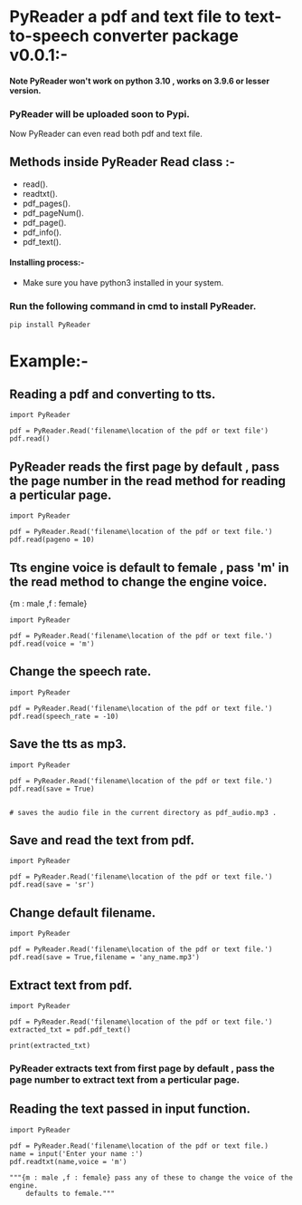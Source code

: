 # PyReader a pdf and text file to text-to-speech converter package v0.0.1:-
#### Note PyReader won't work on python 3.10 , works on 3.9.6 or lesser version.
### PyReader will be uploaded soon to Pypi.


Now PyReader can even read both pdf and text file.

## Methods inside PyReader Read class :-

* read().
* readtxt().
* pdf_pages().
* pdf_pageNum().
* pdf_page().
* pdf_info().
* pdf_text().



#### Installing process:-

* Make sure you have python3 installed in your system.

### Run the following command in cmd to install PyReader.

    
    pip install PyReader


# Example:-

## Reading a pdf and converting to tts.

    import PyReader

    pdf = PyReader.Read('filename\location of the pdf or text file')
    pdf.read()

## PyReader reads the first page by default , pass the page number in the read method for reading a perticular page.

    import PyReader

    pdf = PyReader.Read('filename\location of the pdf or text file.')
    pdf.read(pageno = 10)

## Tts engine voice is default to female , pass 'm' in the read method to change the engine voice.
{m : male ,f : female}

    import PyReader

    pdf = PyReader.Read('filename\location of the pdf or text file.')
    pdf.read(voice = 'm')

## Change the speech rate.

    import PyReader
        
    pdf = PyReader.Read('filename\location of the pdf or text file.')
    pdf.read(speech_rate = -10)

## Save the tts as mp3.

    import PyReader

    pdf = PyReader.Read('filename\location of the pdf or text file.')
    pdf.read(save = True)


    # saves the audio file in the current directory as pdf_audio.mp3 .


## Save and read the text from pdf.

    import PyReader

    pdf = PyReader.Read('filename\location of the pdf or text file.')
    pdf.read(save = 'sr')


## Change default filename.

    import PyReader

    pdf = PyReader.Read('filename\location of the pdf or text file.')
    pdf.read(save = True,filename = 'any_name.mp3')

## Extract text from pdf.

    import PyReader

    pdf = PyReader.Read('filename\location of the pdf or text file.')
    extracted_txt = pdf.pdf_text()

    print(extracted_txt)

### PyReader extracts text from first page by default , pass the page number to extract text from a perticular page.

## Reading the text  passed in input function.

    import PyReader

    pdf = PyReader.Read('filename\location of the pdf or text file.)
    name = input('Enter your name :')
    pdf.readtxt(name,voice = 'm')

    """{m : male ,f : female} pass any of these to change the voice of the engine.
        defaults to female."""
